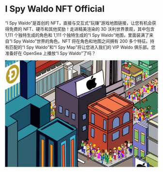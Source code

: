 # I Spy Waldo NFT Official

“I Spy Waldo”是首创的 NFT，直接与交互式“玩赚”游戏地图链接，让您有机会获得免费的 NFT、硬币和其他奖励！走进精美渲染的 3D 沃利世界景观，其中包含 1,111 个独特生成的角色和 1,111 个独特生成的“I Spy Waldo”地图，里面装满了来自“I Spy Waldo”世界的角色。NFT 将在角色和地图之间拥有 200 多个特征。持有匹配的“I Spy Waldo”和“I Spy Map”将让您进入我们的 VIP Waldo 俱乐部。您准备好在 OpenSea 上播放“I Spy Waldo”了吗？

![nft](unnamed.png)
